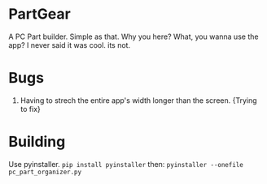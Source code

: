 
# PartGear
A PC Part builder. Simple as that. Why you here? What, you wanna use the app? I never said it was cool. its not.

# Bugs 
1. Having to strech the entire app's width longer than the screen. {Trying to fix}

# Building
Use pyinstaller.
``` pip install pyinstaller ```
then:
``` pyinstaller --onefile pc_part_organizer.py ```


